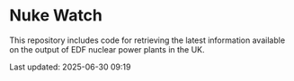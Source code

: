 # Nuke Watch

This repository includes code for retrieving the latest information available on the output of EDF nuclear power plants in the UK.

Last updated: 2025-06-30 09:19